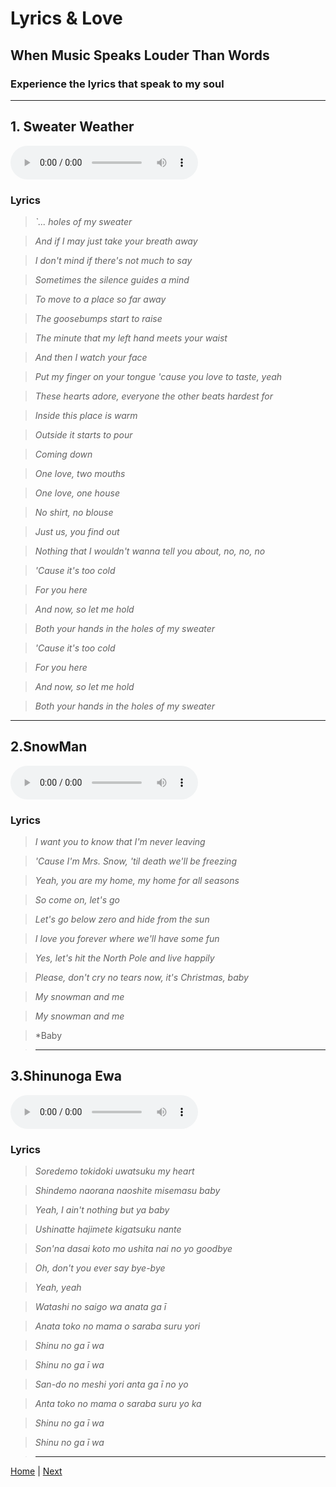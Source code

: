 # Lyrics & Love

## When Music Speaks Louder Than Words

### Experience the lyrics that speak to my soul
----------------
## 1. Sweater Weather
 <audio controls>
        <source src="/assets/sww.mp3" type="audio/mp3">
        Your browser does not support the audio tag.
    </audio>

###   Lyrics

  > *`... holes of my sweater*

  > *And if I may just take your breath away*

  > *I don't mind if there's not much to say*

  > *Sometimes the silence guides a mind*

  > *To move to a place so far away*

  > *The goosebumps start to raise*

  > *The minute that my left hand meets your waist*

  > *And then I watch your face*

  > *Put my finger on your tongue 'cause you love to taste, yeah*

  > *These hearts adore, everyone the other beats hardest for*

  > *Inside this place is warm*

  > *Outside it starts to pour*

  > *Coming down*

  > *One love, two mouths*

  > *One love, one house*
 
  > *No shirt, no blouse*

  > *Just us, you find out*

  > *Nothing that I wouldn't wanna tell you about, no, no, no*

  > *'Cause it's too cold*

  > *For you here*

  > *And now, so let me hold*

  > *Both your hands in the holes of my sweater*

  > *'Cause it's too cold*

  > *For you here*

  > *And now, so let me hold*

  > *Both your hands in the holes of my sweater*




-----------

## 2.SnowMan
<audio controls>
        <source src="/assets/snowman.mp3" type="audio/mp3">
        Your browser does not support the audio tag.
    </audio>

###   Lyrics

  > *I want you to know that I'm never leaving*

  > *'Cause I'm Mrs. Snow, 'til death we'll be freezing*

  > *Yeah, you are my home, my home for all seasons*

  > *So come on, let's go*

  > *Let's go below zero and hide from the sun*

  > *I love you forever where we'll have some fun*

  > *Yes, let's hit the North Pole and live happily*

  > *Please, don't cry no tears now, it's Christmas, baby*

  > *My snowman and me*

  > *My snowman and me*

  > *Baby 

  > * * * * * *

## 3.Shinunoga Ewa

<audio controls>
        <source src="/assets/shinunoga.mp3" type="audio/mp3">
        Your browser does not support the audio tag.
    </audio>

###    Lyrics


   > *Soredemo tokidoki uwatsuku my heart*

   > *Shindemo naorana naoshite misemasu baby*

   > *Yeah, I ain't nothing but ya baby*

   > *Ushinatte hajimete kigatsuku nante*

   > *Son'na dasai koto mo ushita nai no yo goodbye*

   > *Oh, don't you ever say bye-bye*

   > *Yeah, yeah*

   > *Watashi no saigo wa anata ga ī*

   > *Anata toko no mama o saraba suru yori*

   > *Shinu no ga ī wa*

   > *Shinu no ga ī wa*

   > *San-do no meshi yori anta ga ī no yo*

   > *Anta toko no mama o saraba suru yo ka*

   > *Shinu no ga ī wa*

   > *Shinu no ga ī wa*

   > * * * * * * 

[Home](/aboot) | [Next](s2)
